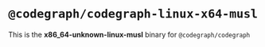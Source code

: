 # `@codegraph/codegraph-linux-x64-musl`

This is the **x86_64-unknown-linux-musl** binary for `@codegraph/codegraph`
